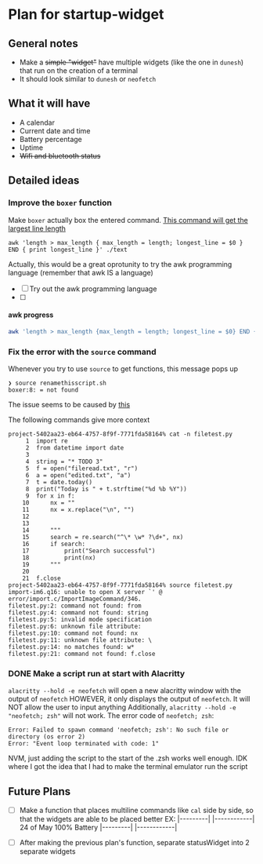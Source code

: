 # Plan for startup-widget

## General notes
- Make a ~~simple "widget"~~ have multiple widgets (like the one in `dunesh`) that run on the creation of a terminal
- It should look similar to `dunesh` or `neofetch`
## What it will have
- A calendar
- Current date and time
- Battery percentage
- Uptime
- ~~Wifi and bluetooth status~~
## Detailed ideas
### Improve the `boxer` function

Make `boxer` actually box the entered command.
[This command will get the largest line length](https://unix.stackexchange.com/a/24510)
```
awk 'length > max_length { max_length = length; longest_line = $0 } END { print longest_line }' ./text
```
Actually, this would be a great oprotunity to try the awk programming language (remember that awk IS a language)

- [ ] Try out the awk programming language
- [ ] 

#### awk progress

```bash
awk 'length > max_length {max_length = length; longest_line = $0} END { print longest_line " " max_length }' <<< $(cat)
```

### Fix the error with the `source` command
Whenever you try to use `source` to get functions, this message pops up
```
❯ source renamethisscript.sh
boxer:8: = not found
```
The issue seems to be caused by [this](https://stackoverflow.com/q/12468889/18442885) 

The following commands give more context
```
project-5402aa23-eb64-4757-8f9f-7771fda58164% cat -n filetest.py
     1  import re
     2  from datetime import date
     3
     4  string = "* TODO 3"
     5  f = open("fileread.txt", "r")
     6  a = open("edited.txt", "a")
     7  t = date.today()
     8  print("Today is " + t.strftime("%d %b %Y"))
     9  for x in f:
    10      nx = ""
    11      nx = x.replace("\n", "")
    12    
    13
    14      """
    15      search = re.search("^\* \w* ?\d+", nx)
    16      if search:
    17          print("Search successful")
    18          print(nx)
    19      """
    20
    21  f.close
project-5402aa23-eb64-4757-8f9f-7771fda58164% source filetest.py 
import-im6.q16: unable to open X server `' @ error/import.c/ImportImageCommand/346.
filetest.py:2: command not found: from
filetest.py:4: command not found: string
filetest.py:5: invalid mode specification
filetest.py:6: unknown file attribute:  
filetest.py:10: command not found: nx
filetest.py:11: unknown file attribute: \
filetest.py:14: no matches found: w*
filetest.py:21: command not found: f.close
```

### DONE Make a script run at start with Alacritty
`alacritty --hold -e neofetch` will open a new alacritty window with the output of `neofetch`
HOWEVER, it only displays the output of `neofetch`. It will NOT allow the user to input anything
Additionally, `alacritty --hold -e "neofetch; zsh"` will not work.
The error code of `neofetch; zsh`:
```
Error: Failed to spawn command 'neofetch; zsh': No such file or directory (os error 2)
Error: "Event loop terminated with code: 1"
```
NVM, just adding the script to the start of the .zsh works well enough. IDK where I got the idea that I had to make the terminal emulator run the script

## Future Plans
- [ ] Make a function that places multiline commands like `cal` side by side, so that the widgets are able to be placed better
EX:
|---------| |------------|
 24 of May   100% Battery
|---------| |------------|

- [ ] After making the previous plan's function, separate statusWidget into 2 separate widgets
